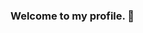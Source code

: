 ### Welcome to my profile. 👋

<!--
**russfraze/russfraze** is a ✨ _special_ ✨ repository because its `README.md` (this file) appears on your GitHub profile.

Here are some ideas to get you started:

- 🔭 I’m currently working on ...
- 🌱 I’m currently learning ...
- 👯 I’m looking to collaborate on ...
- 🤔 I’m looking for help with ...
- 💬 Ask me about ...
- 📫 How to reach me: ...

[![Anurag's GitHub stats](https://github-readme-stats.vercel.app/api?username=russfraze)](https://github.com/anuraghazra/github-readme-stats)
